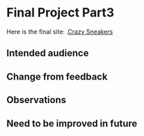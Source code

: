 # Final Project Part3
Here is the final site: .[Crazy Sneakers](https://carnegiemellon.shorthandstories.com/crazy-sneakers/index.html)
## Intended audience
## Change from feedback
## Observations
## Need to be improved in future
